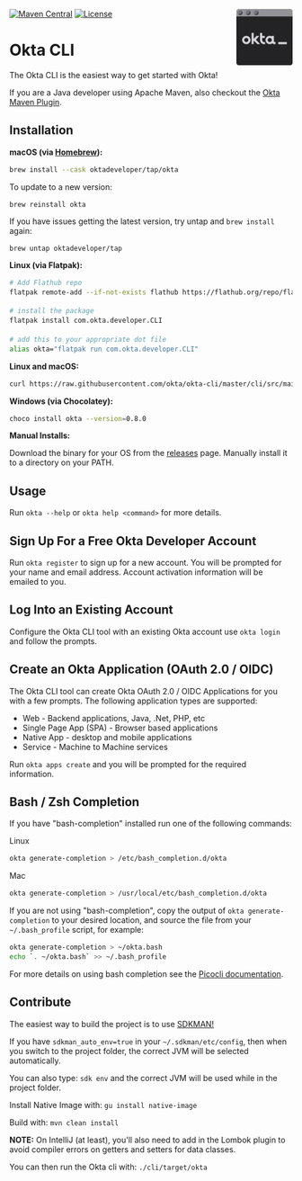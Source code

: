 [<img src="images/okta-cli.gif" align="right" width="100px"/>](https://devforum.okta.com/)
[![Maven Central](https://img.shields.io/maven-central/v/com.okta.cli/okta-cli?label=maven%20central%20[BETA]&style=plastic)](https://search.maven.org/#search%7Cga%7C1%7Cg%3A%22com.okta.cli%22%20a%3A%22okta-cli%22)
[![License](https://img.shields.io/badge/License-Apache%202.0-blue.svg)](https://opensource.org/licenses/Apache-2.0)

Okta CLI
========

The Okta CLI is the easiest way to get started with Okta! 

If you are a Java developer using Apache Maven, also checkout the [Okta Maven Plugin](https://github.com/oktadeveloper/okta-maven-plugin). 

## Installation

**macOS (via [Homebrew](https://brew.sh/)):**

```bash
brew install --cask oktadeveloper/tap/okta
```

To update to a new version:

```
brew reinstall okta
```

If you have issues getting the latest version, try untap and `brew install` again:

```
brew untap oktadeveloper/tap
```

**Linux (via Flatpak):**

```bash
# Add Flathub repo
flatpak remote-add --if-not-exists flathub https://flathub.org/repo/flathub.flatpakrepo

# install the package
flatpak install com.okta.developer.CLI

# add this to your appropriate dot file
alias okta="flatpak run com.okta.developer.CLI"
```

**Linux and macOS:**

```bash
curl https://raw.githubusercontent.com/okta/okta-cli/master/cli/src/main/scripts/install.sh | bash
```

**Windows (via Chocolatey):**

```bash
choco install okta --version=0.8.0
```

**Manual Installs:**

Download the binary for your OS from the [releases](https://github.com/okta/okta-cli/releases) page. Manually install it to a directory on your PATH. 

## Usage

Run `okta --help` or `okta help <command>` for more details.

## Sign Up For a Free Okta Developer Account

Run `okta register` to sign up for a new account.  You will be prompted for your name and email address.  Account activation information will be emailed to you.

## Log Into an Existing Account

Configure the Okta CLI tool with an existing Okta account use `okta login` and follow the prompts.  

## Create an Okta Application (OAuth 2.0 / OIDC)

The Okta CLI tool can create Okta OAuth 2.0 / OIDC Applications for you with a few prompts. The following application types are supported:
- Web - Backend applications, Java, .Net, PHP, etc
- Single Page App (SPA) - Browser based applications
- Native App - desktop and mobile applications
- Service - Machine to Machine services

Run `okta apps create` and you will be prompted for the required information.

## Bash / Zsh Completion

If you have "bash-completion" installed run one of the following commands:

Linux

```sh
okta generate-completion > /etc/bash_completion.d/okta
```

Mac

```sh
okta generate-completion > /usr/local/etc/bash_completion.d/okta
```

If you are not using "bash-completion", copy the output of `okta generate-completion` to your desired location, and source the file from your `~/.bash_profile` script, for example:

```sh
okta generate-completion > ~/okta.bash
echo `. ~/okta.bash` >> ~/.bash_profile
```

For more details on using bash completion see the [Picocli documentation](https://picocli.info/autocomplete.html#_installing_completion_scripts_permanently_in_bashzsh).

## Contribute

The easiest way to build the project is to use [SDKMAN!](https://sdkman.io/)

If you have `sdkman_auto_env=true` in your `~/.sdkman/etc/config`, then when you switch to the project folder, the correct
JVM will be selected automatically.

You can also type: `sdk env` and the correct JVM will be used while in the project folder.

Install Native Image with: `gu install native-image`

Build with: `mvn clean install`

**NOTE:** On IntelliJ (at least), you'll also need to add in the Lombok plugin to avoid compiler errors on getters and setters for data classes.

You can then run the Okta cli with: `./cli/target/okta`
